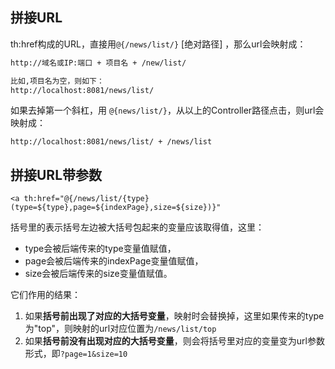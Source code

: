 ## 拼接URL

th:href构成的URL，直接用`@{/news/list/}` [绝对路径] ，那么url会映射成：

```html
http://域名或IP:端口 + 项目名 + /new/list/

比如,项目名为空，则如下：
http://localhost:8081/news/list/
```

如果去掉第一个斜杠，用 `@{news/list/}`，从以上的Controller路径点击，则url会映射成：

```
http://localhost:8081/news/list/ + /news/list
```

## 拼接URL带参数

```
<a th:href="@{/news/list/{type}(type=${type},page=${indexPage},size=${size})}"
```

括号里的表示括号左边被大括号包起来的变量应该取得值，这里：

- type会被后端传来的type变量值赋值，
- page会被后端传来的indexPage变量值赋值，
- size会被后端传来的size变量值赋值。

它们作用的结果：

1. 如果**括号前出现了对应的大括号变量**，映射时会替换掉，这里如果传来的type为"top"，则映射的url对应位置为`/news/list/top`
2. 如果**括号前没有出现对应的大括号变量**，则会将括号里对应的变量变为url参数形式，即`?page=1&size=10`

